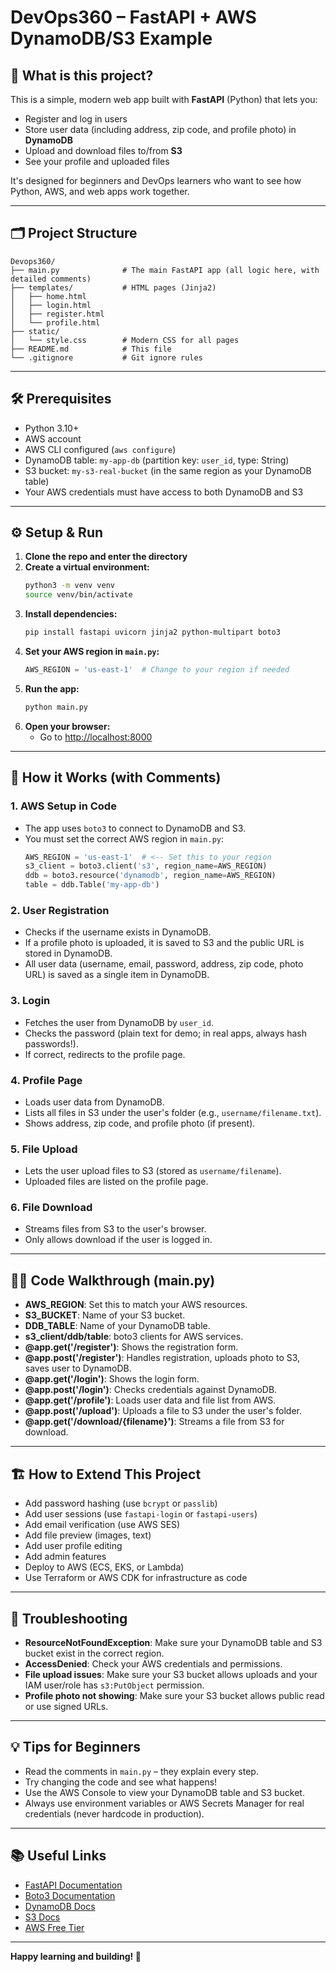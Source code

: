 # DevOps360 – FastAPI + AWS DynamoDB/S3 Example

## 🚀 What is this project?
This is a simple, modern web app built with **FastAPI** (Python) that lets you:
- Register and log in users
- Store user data (including address, zip code, and profile photo) in **DynamoDB**
- Upload and download files to/from **S3**
- See your profile and uploaded files

It's designed for beginners and DevOps learners who want to see how Python, AWS, and web apps work together.

---

## 🗂️ Project Structure
```
Devops360/
├── main.py              # The main FastAPI app (all logic here, with detailed comments)
├── templates/           # HTML pages (Jinja2)
│   ├── home.html
│   ├── login.html
│   ├── register.html
│   └── profile.html
├── static/
│   └── style.css        # Modern CSS for all pages
├── README.md            # This file
└── .gitignore           # Git ignore rules
```

---

## 🛠️ Prerequisites
- Python 3.10+
- AWS account
- AWS CLI configured (`aws configure`)
- DynamoDB table: `my-app-db` (partition key: `user_id`, type: String)
- S3 bucket: `my-s3-real-bucket` (in the same region as your DynamoDB table)
- Your AWS credentials must have access to both DynamoDB and S3

---

## ⚙️ Setup & Run
1. **Clone the repo and enter the directory**
2. **Create a virtual environment:**
   ```bash
   python3 -m venv venv
   source venv/bin/activate
   ```
3. **Install dependencies:**
   ```bash
   pip install fastapi uvicorn jinja2 python-multipart boto3
   ```
4. **Set your AWS region in `main.py`:**
   ```python
   AWS_REGION = 'us-east-1'  # Change to your region if needed
   ```
5. **Run the app:**
   ```bash
   python main.py
   ```
6. **Open your browser:**
   - Go to [http://localhost:8000](http://localhost:8000)

---

## 📝 How it Works (with Comments)

### 1. **AWS Setup in Code**
- The app uses `boto3` to connect to DynamoDB and S3.
- You must set the correct AWS region in `main.py`:
  ```python
  AWS_REGION = 'us-east-1'  # <-- Set this to your region
  s3_client = boto3.client('s3', region_name=AWS_REGION)
  ddb = boto3.resource('dynamodb', region_name=AWS_REGION)
  table = ddb.Table('my-app-db')
  ```

### 2. **User Registration**
- Checks if the username exists in DynamoDB.
- If a profile photo is uploaded, it is saved to S3 and the public URL is stored in DynamoDB.
- All user data (username, email, password, address, zip code, photo URL) is saved as a single item in DynamoDB.

### 3. **Login**
- Fetches the user from DynamoDB by `user_id`.
- Checks the password (plain text for demo; in real apps, always hash passwords!).
- If correct, redirects to the profile page.

### 4. **Profile Page**
- Loads user data from DynamoDB.
- Lists all files in S3 under the user's folder (e.g., `username/filename.txt`).
- Shows address, zip code, and profile photo (if present).

### 5. **File Upload**
- Lets the user upload files to S3 (stored as `username/filename`).
- Uploaded files are listed on the profile page.

### 6. **File Download**
- Streams files from S3 to the user's browser.
- Only allows download if the user is logged in.

---

## 🧑‍💻 Code Walkthrough (main.py)
- **AWS_REGION**: Set this to match your AWS resources.
- **S3_BUCKET**: Name of your S3 bucket.
- **DDB_TABLE**: Name of your DynamoDB table.
- **s3_client/ddb/table**: boto3 clients for AWS services.
- **@app.get('/register')**: Shows the registration form.
- **@app.post('/register')**: Handles registration, uploads photo to S3, saves user to DynamoDB.
- **@app.get('/login')**: Shows the login form.
- **@app.post('/login')**: Checks credentials against DynamoDB.
- **@app.get('/profile')**: Loads user data and file list from AWS.
- **@app.post('/upload')**: Uploads a file to S3 under the user's folder.
- **@app.get('/download/{filename}')**: Streams a file from S3 for download.

---

## 🏗️ How to Extend This Project
- Add password hashing (use `bcrypt` or `passlib`)
- Add user sessions (use `fastapi-login` or `fastapi-users`)
- Add email verification (use AWS SES)
- Add file preview (images, text)
- Add user profile editing
- Add admin features
- Deploy to AWS (ECS, EKS, or Lambda)
- Use Terraform or AWS CDK for infrastructure as code

---

## 🐛 Troubleshooting
- **ResourceNotFoundException**: Make sure your DynamoDB table and S3 bucket exist in the correct region.
- **AccessDenied**: Check your AWS credentials and permissions.
- **File upload issues**: Make sure your S3 bucket allows uploads and your IAM user/role has `s3:PutObject` permission.
- **Profile photo not showing**: Make sure your S3 bucket allows public read or use signed URLs.

---

## 💡 Tips for Beginners
- Read the comments in `main.py` – they explain every step.
- Try changing the code and see what happens!
- Use the AWS Console to view your DynamoDB table and S3 bucket.
- Always use environment variables or AWS Secrets Manager for real credentials (never hardcode in production).

---

## 📚 Useful Links
- [FastAPI Documentation](https://fastapi.tiangolo.com/)
- [Boto3 Documentation](https://boto3.amazonaws.com/v1/documentation/api/latest/index.html)
- [DynamoDB Docs](https://docs.aws.amazon.com/amazondynamodb/latest/developerguide/)
- [S3 Docs](https://docs.aws.amazon.com/s3/index.html)
- [AWS Free Tier](https://aws.amazon.com/free/)

---

**Happy learning and building! 🚀** 